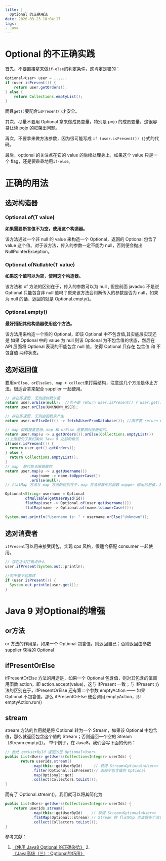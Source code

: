 ```yaml
---
title: |
  Optional 的正确用法
date: 2020-03-23 18:04:17
tags:
- Java
---
```

# Optional 的不正确实践

首先，不要直接拿来做`if-else`的判定条件，这肯定是错的：

```java
Optional<User> user = ...... 
if (user.isPresent()) {
    return user.getOrders();
} else {
    return Collections.emptyList();
}
```
而且`get()`要配合`isPresent()`才安全。

其次，尽量不要用 Optional 拿来做成员变量，特别是 pojo 的成员变量，这很容易让读 pojo 的框架出问题。

再次，不要拿来做方法参数，因为很可能写成 `if (user.isPresent()) {}`式的代码。

最后，optional 的关注点在它的 value 的后续处理身上，如果这个 value 只是一个 flag，还是要乖乖地用`if-else`。

# 正确的用法

## 选对构造器

### Optional.of(T value)

**如果需要断言值不为空，使用这个构造器。**

该方法通过一个非 null 的 value 来构造一个 Optional，返回的 Optional 包含了 value 这个值。对于该方法，传入的参数一定不能为 null，否则便会抛出 NullPointerException。


### Optional.ofNullable(T value)

**如果这个值可以为空，使用这个构造器。**

该方法和 of 方法的区别在于，传入的参数可以为 null , 但是前面 javadoc 不是说 Optional 只能包含非 null 值吗？原来该方法会判断传入的参数是否为 null，如果为 null 的话，返回的就是 Optional.empty()。

### Optional.empty()

**最好搭配其他构造器使用这个方法。**

该方法用来构造一个空的 Optional，即该 Optional 中不包含值,其实底层实现还是 如果 Optional 中的 value 为 null 则该 Optional 为不包含值的状态，然后在 API 层面将 Optional 表现的不能包含 null 值，使得 Optional 只存在 包含值 和 不包含值 两种状态。

## 选对返回值

要用`orElse`、`orElseGet`、`map + collect`来打扁结构，注意这几个方法是休止方法。很适合拿来配合 supplier 一起使用。

```java
// 存在即返回, 无则提供默认值
return user.orElse(null);  //而不是 return user.isPresent() ? user.get() : null;
return user.orElse(UNKNOWN_USER); 

// 存在即返回, 无则由函数来产生
return user.orElseGet(() -> fetchAUserFromDatabase()); //而不要 return user.isPresent() ? user: fetchAUserFromDatabase();

// map 函数隆重登场，map 和 orElse 是要相对应使用的。
return user.map(u -> u.getOrders()).orElse(Collections.emptyList())
//上面避免了我们类似 Java 8 之前的做法
if(user.isPresent()) {
  return user.get().getOrders();
} else {
  return Collections.emptyList();
}
// map  是可能无限级联的
return user.map(u -> u.getUsername())
           .map(name -> name.toUpperCase())
           .orElse(null);
// flatMap 方法与 map 方法的区别在于，map 方法参数中的函数 mapper 输出的是值，然后 map 方法会使用 Optional.ofNullable 将其包装为 Optional；而 flatMap 要求参数中的函数 mapper 输出的就是 Optional。

Optional<String> username = Optional
        .ofNullable(getUserById(id))
        .flatMap(user -> Optional.of(user.getUsername()))
        .flatMap(name -> Optional.of(name.toLowerCase()));
        
System.out.println("Username is: " + username.orElse("Unknown"));
```

## 选对消费者

`ifPresent`可以用来接受闭包，实现 cps 风格，很适合搭配 consumer 一起使用。

```java
// 存在才对它做点什么
user.ifPresent(System.out::println);
 
//而不要下边那样
if (user.isPresent()) {
  System.out.println(user.get());
}
```


# Java 9 对Optional的增强

## or方法
or 方法的作用是，如果一个 Optional 包含值，则返回自己；否则返回由参数 supplier 获得的 Optional

## ifPresentOrElse
ifPresentOrElse 方法的用途是，如果一个 Optional 包含值，则对其包含的值调用函数 action，即 action.accept(value)，这与 ifPresent 一致；与 ifPresent 方法的区别在于，ifPresentOrElse 还有第二个参数 emptyAction —— 如果 Optional 不包含值，那么 ifPresentOrElse 便会调用 emptyAction，即 emptyAction.run()

## stream

stream 方法的作用就是将 Optional 转为一个 Stream，如果该 Optional 中包含值，那么就返回包含这个值的 Stream；否则返回一个空的 Stream（Stream.empty()）。
举个例子，在 Java8，我们会写下面的代码：

```java
// 此处 getUserById 返回的是 Optional<User>
public List<User> getUsers(Collection<Integer> userIds) {
       return userIds.stream()
            .map(this::getUserById)     // 获得 Stream<Optional<User>>
            .filter(Optional::isPresent)// 去掉不包含值的 Optional
            .map(Optional::get)
            .collect(Collectors.toList());
}
```

而有了 Optional.stream()，我们就可以将其简化为

```java
public List<User> getUsers(Collection<Integer> userIds) {
    return userIds.stream()
            .map(this::getUserById)    // 获得 Stream<Optional<User>>
            .flatMap(Optional::stream) // Stream 的 flatMap 方法将多个流合成一个流
            .collect(Collectors.toList());
}
```

参考文献：

 1. [《使用 Java8 Optional 的正确姿势》][1]
 2.[《Java高级（三）：Optional的巧用》][2]

  [1]: https://yanbin.blog/proper-ways-of-using-java8-optional/#more-7415
  [2]: https://zhuanlan.zhihu.com/p/40966718
